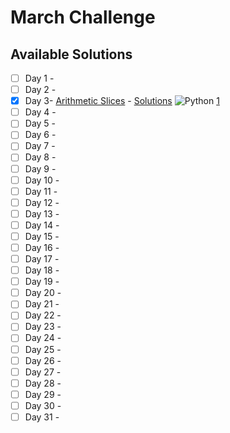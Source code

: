 # March Challenge

## Available Solutions
- [ ] Day 1 -
- [ ] Day 2 -
- [x] Day 3- [Arithmetic Slices](https://leetcode.com/problems/arithmetic-slices/) - [Solutions](./day-3/readme.md) ![Python](https://img.shields.io/badge/Python-1-yellow?style=social&logo=python)  [1](./day-3/solution1.py) 
- [ ] Day 4 -
- [ ] Day 5 -
- [ ] Day 6 -
- [ ] Day 7 -
- [ ] Day 8 -
- [ ] Day 9 -
- [ ] Day 10 -
- [ ] Day 11 -
- [ ] Day 12 -
- [ ] Day 13 -
- [ ] Day 14 -
- [ ] Day 15 -
- [ ] Day 16 -
- [ ] Day 17 -
- [ ] Day 18 -
- [ ] Day 19 -
- [ ] Day 20 -
- [ ] Day 21 -
- [ ] Day 22 -
- [ ] Day 23 -
- [ ] Day 24 -
- [ ] Day 25 -
- [ ] Day 26 -
- [ ] Day 27 -
- [ ] Day 28 -
- [ ] Day 29 -
- [ ] Day 30 -
- [ ] Day 31 -
